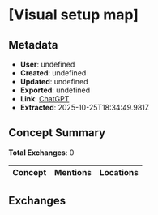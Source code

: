 # \[Visual setup map\]

## Metadata

- **User**: undefined
- **Created**: undefined
- **Updated**: undefined
- **Exported**: undefined
- **Link**: [ChatGPT](undefined)
- **Extracted**: 2025-10-25T18:34:49.981Z

## Concept Summary

**Total Exchanges**: 0

| Concept | Mentions | Locations |
|---------|----------|----------|

## Exchanges

